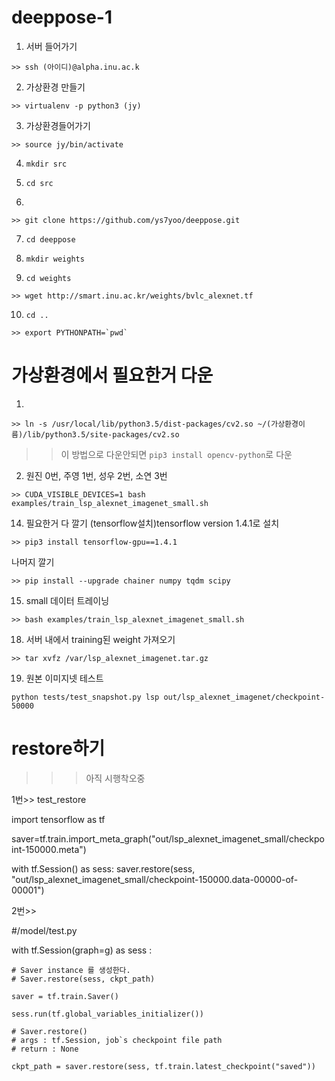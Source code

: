 # deeppose-1

1. 서버 들어가기
```
>> ssh (아이디)@alpha.inu.ac.k
```

2. 가상환경 만들기
```
>> virtualenv -p python3 (jy)
```

3. 가상환경들어가기
```
>> source jy/bin/activate
```

4. `mkdir src`

5. `cd src`

6. 
```
>> git clone https://github.com/ys7yoo/deeppose.git
```

7. `cd deeppose`
  
8. `mkdir weights`

9. `cd weights`
```
>> wget http://smart.inu.ac.kr/weights/bvlc_alexnet.tf
```

10. `cd ..`
```
>> export PYTHONPATH=`pwd`
```


# 가상환경에서 필요한거 다운

1. 
```
>> ln -s /usr/local/lib/python3.5/dist-packages/cv2.so ~/(가상환경이름)/lib/python3.5/site-packages/cv2.so
```
>> 이 방법으로 다운안되면 `pip3 install opencv-python`로 다운

2. 원진 0번,  주영 1번, 성우 2번, 소연 3번
```
>> CUDA_VISIBLE_DEVICES=1 bash examples/train_lsp_alexnet_imagenet_small.sh
```

14. 필요한거 다 깔기
(tensorflow설치)tensorflow version 1.4.1로 설치 
```
>> pip3 install tensorflow-gpu==1.4.1
```
나머지 깔기
```
>> pip install --upgrade chainer numpy tqdm scipy
```

15. small 데이터 트레이닝
```
>> bash examples/train_lsp_alexnet_imagenet_small.sh 
```

18. 서버 내에서 training된 weight 가져오기 
```
>> tar xvfz /var/lsp_alexnet_imagenet.tar.gz 
```

19. 원본 이미지넷 테스트
```
python tests/test_snapshot.py lsp out/lsp_alexnet_imagenet/checkpoint-50000
```



# restore하기

>>> 아직 시행착오중

1번>>
test_restore

import tensorflow as tf

saver=tf.train.import_meta_graph("out/lsp_alexnet_imagenet_small/checkpoint-150000.meta")

with tf.Session() as sess:
saver.restore(sess, "out/lsp_alexnet_imagenet_small/checkpoint-150000.data-00000-of-00001")

2번>>

#/model/test.py

with tf.Session(graph=g) as sess :

    # Saver instance 를 생성한다.
    # Saver.restore(sess, ckpt_path)

    saver = tf.train.Saver()

    sess.run(tf.global_variables_initializer())

    # Saver.restore()
    # args : tf.Session, job`s checkpoint file path
    # return : None

    ckpt_path = saver.restore(sess, tf.train.latest_checkpoint("saved"))

